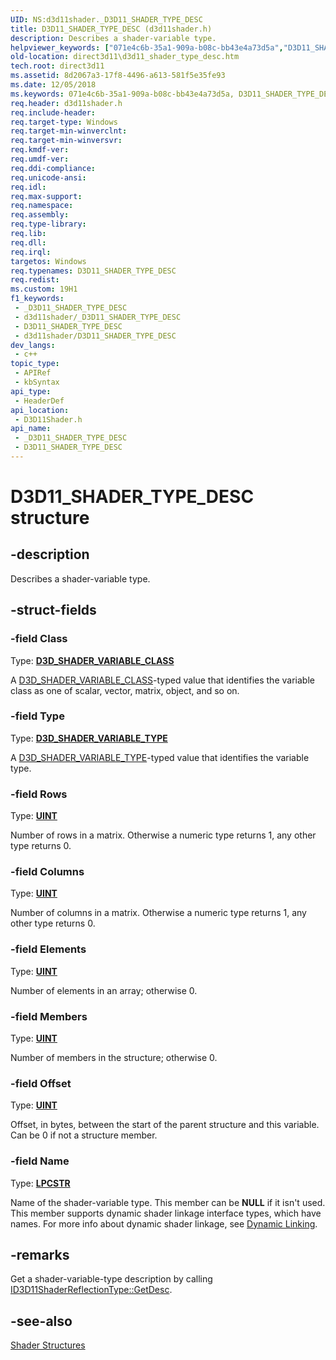 ```yaml
---
UID: NS:d3d11shader._D3D11_SHADER_TYPE_DESC
title: D3D11_SHADER_TYPE_DESC (d3d11shader.h)
description: Describes a shader-variable type.
helpviewer_keywords: ["071e4c6b-35a1-909a-b08c-bb43e4a73d5a","D3D11_SHADER_TYPE_DESC","D3D11_SHADER_TYPE_DESC structure [Direct3D 11]","d3d11shader/D3D11_SHADER_TYPE_DESC","direct3d11.d3d11_shader_type_desc"]
old-location: direct3d11\d3d11_shader_type_desc.htm
tech.root: direct3d11
ms.assetid: 8d2067a3-17f8-4496-a613-581f5e35fe93
ms.date: 12/05/2018
ms.keywords: 071e4c6b-35a1-909a-b08c-bb43e4a73d5a, D3D11_SHADER_TYPE_DESC, D3D11_SHADER_TYPE_DESC structure [Direct3D 11], d3d11shader/D3D11_SHADER_TYPE_DESC, direct3d11.d3d11_shader_type_desc
req.header: d3d11shader.h
req.include-header: 
req.target-type: Windows
req.target-min-winverclnt: 
req.target-min-winversvr: 
req.kmdf-ver: 
req.umdf-ver: 
req.ddi-compliance: 
req.unicode-ansi: 
req.idl: 
req.max-support: 
req.namespace: 
req.assembly: 
req.type-library: 
req.lib: 
req.dll: 
req.irql: 
targetos: Windows
req.typenames: D3D11_SHADER_TYPE_DESC
req.redist: 
ms.custom: 19H1
f1_keywords:
 - _D3D11_SHADER_TYPE_DESC
 - d3d11shader/_D3D11_SHADER_TYPE_DESC
 - D3D11_SHADER_TYPE_DESC
 - d3d11shader/D3D11_SHADER_TYPE_DESC
dev_langs:
 - c++
topic_type:
 - APIRef
 - kbSyntax
api_type:
 - HeaderDef
api_location:
 - D3D11Shader.h
api_name:
 - _D3D11_SHADER_TYPE_DESC
 - D3D11_SHADER_TYPE_DESC
---
```


# D3D11_SHADER_TYPE_DESC structure


## -description

Describes a shader-variable type.

## -struct-fields

### -field Class

Type: <b><a href="/windows/desktop/api/d3dcommon/ne-d3dcommon-d3d_shader_variable_class">D3D_SHADER_VARIABLE_CLASS</a></b>

A <a href="/windows/desktop/api/d3dcommon/ne-d3dcommon-d3d_shader_variable_class">D3D_SHADER_VARIABLE_CLASS</a>-typed value that identifies the variable class as one of scalar, vector, matrix, object, and so on.

### -field Type

Type: <b><a href="/windows/desktop/api/d3dcommon/ne-d3dcommon-d3d_shader_variable_type">D3D_SHADER_VARIABLE_TYPE</a></b>

A <a href="/windows/desktop/api/d3dcommon/ne-d3dcommon-d3d_shader_variable_type">D3D_SHADER_VARIABLE_TYPE</a>-typed value that identifies the variable type.

### -field Rows

Type: <b><a href="/windows/desktop/WinProg/windows-data-types">UINT</a></b>

Number of rows in a matrix. Otherwise a numeric type returns 1, any other type returns 0.

### -field Columns

Type: <b><a href="/windows/desktop/WinProg/windows-data-types">UINT</a></b>

Number of columns in a matrix. Otherwise a numeric type returns 1, any other type returns 0.

### -field Elements

Type: <b><a href="/windows/desktop/WinProg/windows-data-types">UINT</a></b>

Number of elements in an array; otherwise 0.

### -field Members

Type: <b><a href="/windows/desktop/WinProg/windows-data-types">UINT</a></b>

Number of members in the structure; otherwise 0.

### -field Offset

Type: <b><a href="/windows/desktop/WinProg/windows-data-types">UINT</a></b>

Offset, in bytes, between the start of the parent structure and this variable. Can be 0 if not a structure member.

### -field Name

Type: <b><a href="/windows/desktop/WinProg/windows-data-types">LPCSTR</a></b>

Name of the shader-variable type. This member can be <b>NULL</b> if it isn't used. This member supports dynamic shader linkage interface types, which have names. For more info about dynamic shader linkage, see <a href="/windows/desktop/direct3dhlsl/overviews-direct3d-11-hlsl-dynamic-linking">Dynamic Linking</a>.

## -remarks

Get a shader-variable-type description by calling <a href="/windows/desktop/api/d3d11shader/nf-d3d11shader-id3d11shaderreflectiontype-getdesc">ID3D11ShaderReflectionType::GetDesc</a>.

## -see-also

<a href="/windows/desktop/direct3d11/d3d11-graphics-reference-shader-structures">Shader Structures</a>

